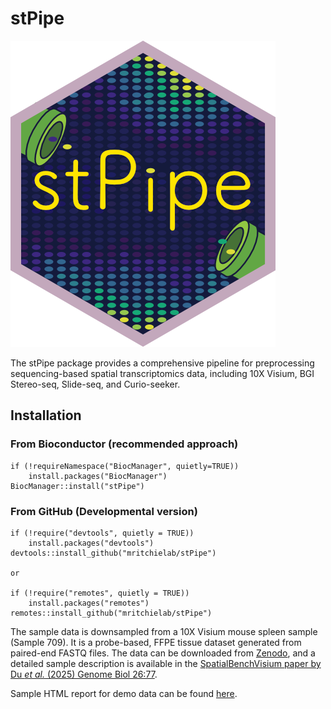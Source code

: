 # stPipe

<img  src="vignettes/stpipe.png">

The stPipe package provides a comprehensive pipeline for preprocessing sequencing-based spatial transcriptomics data, including 10X Visium, BGI Stereo-seq, Slide-seq, and Curio-seeker.

## Installation

### From Bioconductor (recommended approach)

```
if (!requireNamespace("BiocManager", quietly=TRUE))
    install.packages("BiocManager")
BiocManager::install("stPipe")
```

### From GitHub (Developmental version)

```
if (!require("devtools", quietly = TRUE))
    install.packages("devtools")
devtools::install_github("mritchielab/stPipe")

or

if (!require("remotes", quietly = TRUE))
    install.packages("remotes")
remotes::install_github("mritchielab/stPipe")
```

The sample data is downsampled from a 10X Visium mouse spleen sample (Sample 709). It is a probe-based, FFPE tissue dataset generated from paired-end FASTQ files. The data can be downloaded from [Zenodo](https://zenodo.org/records/14920583), and a detailed sample description is available in the [SpatialBenchVisium paper by Du *et al.* (2025) Genome Biol 26:77](https://doi.org/10.1186/s13059-025-03543-4).

Sample HTML report for demo data can be found [here](https://github.com/YangXuuu/demo_data_stPipe/blob/main/report.html).
